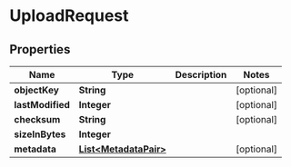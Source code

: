 

# UploadRequest


## Properties

| Name | Type | Description | Notes |
|------------ | ------------- | ------------- | -------------|
|**objectKey** | **String** |  |  [optional] |
|**lastModified** | **Integer** |  |  [optional] |
|**checksum** | **String** |  |  [optional] |
|**sizeInBytes** | **Integer** |  |  |
|**metadata** | [**List&lt;MetadataPair&gt;**](MetadataPair.md) |  |  [optional] |



